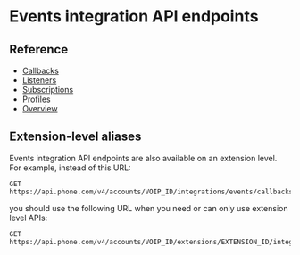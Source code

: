 # Events integration API endpoints

## Reference

* [Callbacks](./endpoints/callbacks.md)
* [Listeners](./endpoints/listeners.md)
* [Subscriptions](./endpoints/listener-subscriptions.md)
* [Profiles](./endpoints/profiles.md)
* [Overview](./endpoints/overview.md)

## Extension-level aliases

Events integration API endpoints are also available on an extension level. For example, instead of this URL:

```
GET https://api.phone.com/v4/accounts/VOIP_ID/integrations/events/callbacks
```

you should use the following URL when you need or can only use extension level APIs:

```
GET https://api.phone.com/v4/accounts/VOIP_ID/extensions/EXTENSION_ID/integrations/events/callbacks
```
